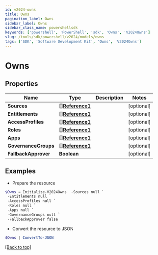 ```yaml
---
id: v2024-owns
title: Owns
pagination_label: Owns
sidebar_label: Owns
sidebar_class_name: powershellsdk
keywords: ['powershell', 'PowerShell', 'sdk', 'Owns', 'V2024Owns'] 
slug: /tools/sdk/powershell/v2024/models/owns
tags: ['SDK', 'Software Development Kit', 'Owns', 'V2024Owns']
---
```



# Owns

## Properties

Name | Type | Description | Notes
------------ | ------------- | ------------- | -------------
**Sources** | [**[]Reference1**](reference1) |  | [optional] 
**Entitlements** | [**[]Reference1**](reference1) |  | [optional] 
**AccessProfiles** | [**[]Reference1**](reference1) |  | [optional] 
**Roles** | [**[]Reference1**](reference1) |  | [optional] 
**Apps** | [**[]Reference1**](reference1) |  | [optional] 
**GovernanceGroups** | [**[]Reference1**](reference1) |  | [optional] 
**FallbackApprover** | **Boolean** |  | [optional] 

## Examples

- Prepare the resource
```powershell
$Owns = Initialize-V2024Owns  -Sources null `
 -Entitlements null `
 -AccessProfiles null `
 -Roles null `
 -Apps null `
 -GovernanceGroups null `
 -FallbackApprover false
```

- Convert the resource to JSON
```powershell
$Owns | ConvertTo-JSON
```


[[Back to top]](#) 


